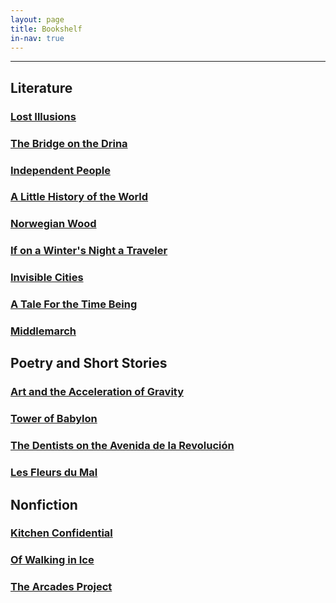```yaml
---
layout: page
title: Bookshelf
in-nav: true
---
```


* * *

## Literature

### [Lost Illusions](https://www.goodreads.com/book/show/25932.Lost_Illusions)

### [The Bridge on the Drina](https://www.goodreads.com/book/show/3140.The_Bridge_on_the_Drina)

### [Independent People](https://www.goodreads.com/book/show/77287.Independent_People)

### [A Little History of the World](https://www.goodreads.com/book/show/61505.A_Little_History_of_the_World)

### [Norwegian Wood](https://www.goodreads.com/book/show/11297.Norwegian_Wood)

### [If on a Winter's Night a Traveler](https://www.goodreads.com/book/show/374233.If_on_a_Winter_s_Night_a_Traveler)

### [Invisible Cities](https://www.goodreads.com/book/show/9809.Invisible_Cities)

### [A Tale For the Time Being](https://www.goodreads.com/book/show/15811545-a-tale-for-the-time-being)

### [Middlemarch](https://www.goodreads.com/book/show/271276.Middlemarch)

## Poetry and Short Stories

### [Art and the Acceleration of Gravity](http://www.uhpress.hawaii.edu/p-9107-9780988692800.aspx)

### [Tower of Babylon](http://gws.soonlabel.com/misc/Ted%20Chiang%20-%20Tower%20Of%20Babylon.pdf)

### [The Dentists on the Avenida de la Revolución](https://www.goodreads.com/book/show/21139322-islands-and-continents)

### [Les Fleurs du Mal](https://www.goodreads.com/book/show/203220.Les_Fleurs_du_Mal)

## Nonfiction

### [Kitchen Confidential](https://www.goodreads.com/book/show/33313.Kitchen_Confidential)

### [Of Walking in Ice](https://www.goodreads.com/book/show/1307302.Of_Walking_in_Ice)

### [The Arcades Project](https://www.goodreads.com/book/show/52223.The_Arcades_Project)


